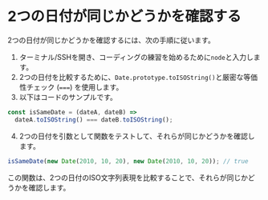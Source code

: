 # 2つの日付が同じかどうかを確認する

2つの日付が同じかどうかを確認するには、次の手順に従います。

1. ターミナル/SSHを開き、コーディングの練習を始めるために`node`と入力します。
2. 2つの日付を比較するために、`Date.prototype.toISOString()`と厳密な等価性チェック (`===`) を使用します。
3. 以下はコードのサンプルです。

```js
const isSameDate = (dateA, dateB) =>
  dateA.toISOString() === dateB.toISOString();
```

4. 2つの日付を引数として関数をテストして、それらが同じかどうかを確認します。

```js
isSameDate(new Date(2010, 10, 20), new Date(2010, 10, 20)); // true
```

この関数は、2つの日付のISO文字列表現を比較することで、それらが同じかどうかを確認します。
